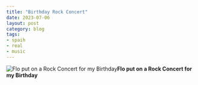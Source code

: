 ```yaml
---
title: "Birthday Rock Concert"
date: 2023-07-06
layout: post
category: blog
tags:
- spaih
- real
- music
---
```



 ![Flo put on a Rock Concert for my Birthday](/images/2023/2023-07-06-birthday-rock-concert.jpg)**Flo put on a Rock Concert for my Birthday**
<!--more-->



